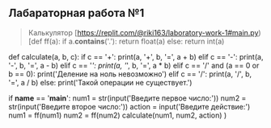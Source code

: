 ## Лабараторная работа №1 
>Калькулятор 
>[https://replit.com/@riki163/laboratory-work-1#main.py)
>[def ff(a):
    if a.__contains__('.'):
        return float(a)
    else:
        return int(a)


def calculate(a, b, c):
    if c == '+':
        print(a, '+', b, '=', a + b)
    elif c == '-':
        print(a, '-', b, '=', a - b)
    elif c == '*':
        print(a, '*', b, '=', a * b)
    elif c == '/' and (a == 0 or b == 0):
        print('Деление на ноль невозможно')
    elif c == '/':
        print(a, '/', b, '=', a / b)
    else:
        print('Такой операции не существует.')


if __name__ == '__main__':
    num1 = str(input('Введите первое число:'))
    num2 = str(input('Введите второе число:'))
    action = input('Введите действие:')
    num1 = ff(num1)
    num2 = ff(num2)
    calculate(num1, num2, action)
)
